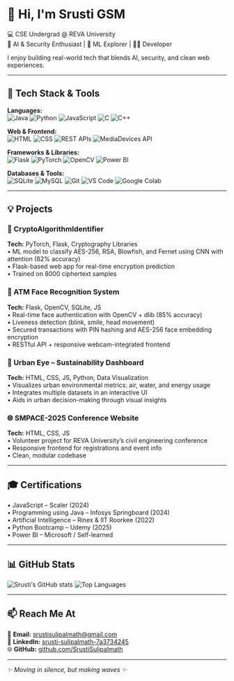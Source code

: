 # 👋 Hi, I'm Srusti GSM

💻 CSE Undergrad @ REVA University  
🔐 AI & Security Enthusiast | 🧠 ML Explorer | 👩‍💻 Developer  

I enjoy building real-world tech that blends AI, security, and clean web experiences.

---

## 🔧 Tech Stack & Tools

**Languages:**  
![Java](https://img.shields.io/badge/Java-ED8B00?style=flat-square&logo=java&logoColor=white)
![Python](https://img.shields.io/badge/Python-3670A0?style=flat-square&logo=python&logoColor=white)
![JavaScript](https://img.shields.io/badge/JavaScript-F7DF1E?style=flat-square&logo=javascript&logoColor=black)
![C](https://img.shields.io/badge/C-00599C?style=flat-square&logo=c&logoColor=white)
![C++](https://img.shields.io/badge/C++-00599C?style=flat-square&logo=c%2B%2B&logoColor=white)

**Web & Frontend:**  
![HTML](https://img.shields.io/badge/HTML5-E34F26?style=flat-square&logo=html5&logoColor=white)
![CSS](https://img.shields.io/badge/CSS3-1572B6?style=flat-square&logo=css3&logoColor=white)
![REST APIs](https://img.shields.io/badge/API-FF6F00?style=flat-square)
![MediaDevices API](https://img.shields.io/badge/MediaDevicesAPI-4285F4?style=flat-square)

**Frameworks & Libraries:**  
![Flask](https://img.shields.io/badge/Flask-000000?style=flat-square)
![PyTorch](https://img.shields.io/badge/PyTorch-EE4C2C?style=flat-square&logo=pytorch&logoColor=white)
![OpenCV](https://img.shields.io/badge/OpenCV-5C3EE8?style=flat-square&logo=opencv&logoColor=white)
![Power BI](https://img.shields.io/badge/Power%20BI-F2C811?style=flat-square&logo=powerbi&logoColor=black)

**Databases & Tools:**  
![SQLite](https://img.shields.io/badge/SQLite-003B57?style=flat-square&logo=sqlite&logoColor=white)
![MySQL](https://img.shields.io/badge/MySQL-4479A1?style=flat-square&logo=mysql&logoColor=white)
![Git](https://img.shields.io/badge/Git-F05032?style=flat-square&logo=git&logoColor=white)
![VS Code](https://img.shields.io/badge/VS%20Code-007ACC?style=flat-square&logo=visual-studio-code&logoColor=white)
![Google Colab](https://img.shields.io/badge/Google%20Colab-F9AB00?style=flat-square&logo=googlecolab&logoColor=white)

---

## 💡 Projects

### 🔐 CryptoAlgorithmIdentifier
**Tech:** PyTorch, Flask, Cryptography Libraries  
• ML model to classify AES-256, RSA, Blowfish, and Fernet using CNN with attention (82% accuracy)  
• Flask-based web app for real-time encryption prediction  
• Trained on 8000 ciphertext samples

### 🏧 ATM Face Recognition System
**Tech:** Flask, OpenCV, SQLite, JS  
• Real-time face authentication with OpenCV + dlib (85% accuracy)  
• Liveness detection (blink, smile, head movement)  
• Secured transactions with PIN hashing and AES-256 face embedding encryption  
• RESTful API + responsive webcam-integrated frontend

### 🌿 Urban Eye – Sustainability Dashboard
**Tech:** HTML, CSS, JS, Python, Data Visualization  
• Visualizes urban environmental metrics: air, water, and energy usage  
• Integrates multiple datasets in an interactive UI  
• Aids in urban decision-making through visual insights

### 🌐 SMPACE-2025 Conference Website
**Tech:** HTML, CSS, JS  
• Volunteer project for REVA University’s civil engineering conference  
• Responsive frontend for registrations and event info  
• Clean, modular codebase

---

## 🎓 Certifications

• JavaScript – Scaler (2024)  
• Programming using Java – Infosys Springboard (2024)  
• Artificial Intelligence – Rinex & IIT Roorkee (2022)  
• Python Bootcamp – Udemy (2025)  
• Power BI – Microsoft / Self-learned  

---

## 📊 GitHub Stats

![Srusti's GitHub stats](https://github-readme-stats.vercel.app/api?username=SrustiSulipalmath&show_icons=true&theme=radical)
![Top Languages](https://github-readme-stats.vercel.app/api/top-langs/?username=SrustiSulipalmath&layout=compact&theme=radical)

---

## 📫 Reach Me At

📧 **Email:** srustisulipalmath@gmail.com  
🔗 **LinkedIn:** [srusti-sulipalmath-7a3734245](https://linkedin.com/in/srusti-sulipalmath-7a3734245)  
🌐 **GitHub:** [github.com/SrustiSulipalmath](https://github.com/SrustiSulipalmath)

---

_✨ Moving in silence, but making waves ✨_
